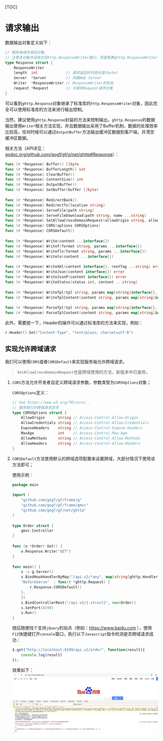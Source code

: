 [TOC]

# 请求输出

数据输出对象定义如下：
```go
// 服务端请求返回对象。
// 注意该对象并没有实现http.ResponseWriter接口，而是依靠ghttp.ResponseWriter实现。
type Response struct {
    ResponseWriter
    length  int             // 请求返回的内容长度(byte)
    Server  *Server         // 所属Web Server
    Writer  *ResponseWriter // ResponseWriter的别名
    request *Request        // 关联的Request请求对象
}
```
可以看到```ghttp.Response```对象继承了标准库的```http.ResponseWriter```对象，因此完全可以使用标准库的方法来进行输出控制。

当然，建议使用```ghttp.Response```封装的方法来控制输出，```ghttp.Response```的数据输出使用```Write*```相关方法实现，并且数据输出采用了Buffer机制，数据的处理效率比较高，任何时候可以通过```OutputBuffer```方法输出缓冲区数据到客户端，并清空缓冲区数据。

相关方法（API详见： [godoc.org/github.com/gogf/gf/g/net/ghttp#Response](https://godoc.org/github.com/gogf/gf/net/ghttp#Response)）：
```go
func (r *Response) Buffer() []byte
func (r *Response) BufferLength() int
func (r *Response) ClearBuffer()
func (r *Response) ContentSize() int
func (r *Response) OutputBuffer()
func (r *Response) SetBuffer(buffer []byte)

func (r *Response) RedirectBack()
func (r *Response) RedirectTo(location string)
func (r *Response) ServeFile(path string)
func (r *Response) ServeFileDownload(path string, name ...string)
func (r *Response) SetAllowCrossDomainRequest(allowOrigin string, allowMethods string, maxAge ...int)
func (r *Response) CORS(options CORSOptions)
func (r *Response) CORSDefault()

func (r *Response) Write(content ...interface{})
func (r *Response) Writef(format string, params ...interface{})
func (r *Response) Writefln(format string, params ...interface{})
func (r *Response) Writeln(content ...interface{})

func (r *Response) WriteXml(content interface{}, rootTag ...string) error
func (r *Response) WriteJson(content interface{}) error
func (r *Response) WriteJsonP(content interface{}) error
func (r *Response) WriteStatus(status int, content ...string)

func (r *Response) WriteTpl(tpl string, params map[string]interface{}, funcmap ...map[string]interface{}) error
func (r *Response) WriteTplContent(content string, params map[string]interface{}, funcmap ...map[string]interface{}) error

func (r *Response) ParseTpl(tpl string, params map[string]interface{}, funcmap ...map[string]interface{}) ([]byte, error)
func (r *Response) ParseTplContent(content string, params map[string]interface{}, funcmap ...map[string]interface{}) ([]byte, error)
```
此外，需要提一下，Header的操作可以通过标准库的方法来实现，例如：
```go
r.Header().Set("Content-Type", "text/plain; charset=utf-8")
```

## 实现允许跨域请求

我们可以使用`CORS`或者`CORSDefault`来实现服务端允许跨域请求。

> `SetAllowCrossDomainRequest`也是跨域使用的方法，新版本中已废弃。

1. `CORS`方法允许开发者自定义跨域请求参数，参数类型为`CORSOptions`对象；

    `CORSOptions`定义：
    ```go
    // See https://www.w3.org/TR/cors/ .
    // 服务端允许跨域请求选项
    type CORSOptions struct {
        AllowOrigin      string // Access-Control-Allow-Origin
        AllowCredentials string // Access-Control-Allow-Credentials
        ExposeHeaders    string // Access-Control-Expose-Headers
        MaxAge           int    // Access-Control-Max-Age
        AllowMethods     string // Access-Control-Allow-Methods
        AllowHeaders     string // Access-Control-Allow-Headers
    }
    ```
1. `CORSDefault`方法使用默认的跨域选项配置来设置跨域，大部分情况下使用该方法即可；

    使用示例：
    ```go
    package main

    import (
        "github.com/gogf/gf/frame/g"
        "github.com/gogf/gf/frame/gmvc"
        "github.com/gogf/gf/net/ghttp"
    )

    type Order struct {
        gmvc.Controller
    }

    func (o *Order) Get() {
        o.Response.Write("GET")
    }

    func main() {
        s := g.Server()
        s.BindHookHandlerByMap("/api.v2/*any", map[string]ghttp.HandlerFunc {
        "BeforeServe"  : func(r *ghttp.Request) {
            r.Response.CORSDefault()
        },
        })
        s.BindControllerRest("/api.v2/{.struct}", new(Order))
        s.SetPort(8199)
        s.Run()
    }
    ```
    随后随便找个支持`jQuery`的站点（例如：https://www.baidu.com ），使用`F12`快捷键打开`console`窗口，执行以下`Javascript`指令检测是否跨域请求成功：
    ```javascript
    $.get("http://localhost:8199/api.v2/order", function(result){
        console.log(result)
    });
    ```
    效果如下：
    ![](/images/ghttp.response.cors.png)